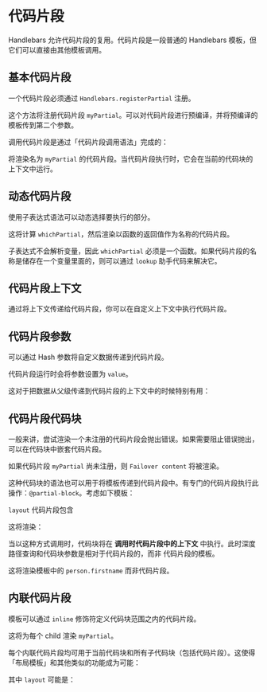 # 代码片段

Handlebars 允许代码片段的复用。代码片段是一段普通的 Handlebars 模板，但它们可以直接由其他模板调用。

## 基本代码片段

一个代码片段必须通过 `Handlebars.registerPartial` 注册。

<Example examplePage="/zh/examples/partials/basic.md" show="preparationScript"/>

这个方法将注册代码片段 `myPartial`。可以对代码片段进行预编译，并将预编译的模板传到第二个参数。

调用代码片段是通过「代码片段调用语法」完成的：

<Example examplePage="/zh/examples/partials/basic.md" show="template"/>

将渲染名为 `myPartial` 的代码片段。当代码片段执行时，它会在当前的代码块的上下文中运行。

## 动态代码片段

使用子表达式语法可以动态选择要执行的部分。

<Example examplePage="/zh/examples/partials/dynamic.md" show="template"/>

这将计算 `whichPartial`，然后渲染以函数的返回值作为名称的代码片段。

子表达式不会解析变量，因此 `whichPartial` 必须是一个函数。如果代码片段的名称是储存在一个变量里面的，则可以通过 `lookup`
助手代码来解决它。

<Example examplePage="/zh/examples/partials/variable.md" show="template"/>

## 代码片段上下文

通过将上下文传递给代码片段，你可以在自定义上下文中执行代码片段。

<Example examplePage="/zh/examples/partials/other-context.md" show="template"/>

## 代码片段参数

可以通过 Hash 参数将自定义数据传递到代码片段。

<Example examplePage="/zh/examples/partials/parameters.md" show="template"/>

代码片段运行时会将参数设置为 `value`。

这对于把数据从父级传递到代码片段的上下文中的时候特别有用：

<Example examplePage="/zh/examples/partials/parent-context.md" show="template"/>

## 代码片段代码块

一般来讲，尝试渲染一个未注册的代码片段会抛出错误。如果需要阻止错误抛出，可以在代码块中嵌套代码片段。

<Example examplePage="/zh/examples/partials/failover.md" show="template"/>

如果代码片段 `myPartial` 尚未注册，则 `Failover content` 将被渲染。

这种代码块的语法也可以用于将模板传递到代码片段中。有专门的代码片段执行此操作：`@partial-block`。考虑如下模板：

<Example examplePage="/zh/examples/partials/partial-block.md" show="template"/>

`layout` 代码片段包含

<Example examplePage="/zh/examples/partials/partial-block.md" show="partial" name="layout"/>

这将渲染：

<Example examplePage="/zh/examples/partials/partial-block.md" show="output"/>

当以这种方式调用时，代码块将在 **调用时代码片段中的上下文** 中执行。此时深度路径查询和代码块参数是相对于代码片段的，而非
代码片段的模板。

<Example examplePage="/zh/examples/partials/partial-block-parameters.md" show="template"/>

这将渲染模板中的 `person.firstname` 而非代码片段。

## 内联代码片段

模板可以通过 `inline` 修饰符定义代码块范围之内的代码片段。

<Example examplePage="/zh/examples/partials/inline.md" show="template"/>

这将为每个 child 渲染 `myPartial`。

每个内联代码片段均可用于当前代码块和所有子代码块（包括代码片段）。这使得「布局模板」和其他类似的功能成为可能：

<Example examplePage="/zh/examples/partials/inline-blocks.md" show="template"/>

其中 `layout` 可能是：

<Example examplePage="/zh/examples/partials/inline-blocks.md" show="partial" name="layout"/>
